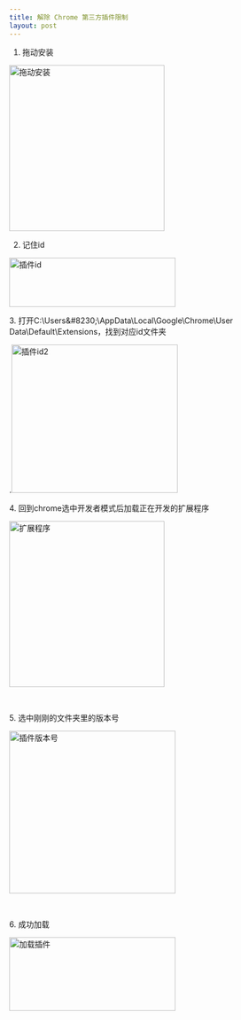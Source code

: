 ```yaml
---
title: 解除 Chrome 第三方插件限制
layout: post
---
```

1. 拖动安装

[<img class="alignnone size-medium wp-image-239" src="http://prdwb.github.io/images/2015/06/拖动安装-280x300.jpg" alt="拖动安装" width="280" height="300" />][1]

2. 记住id

[<img class="alignnone size-medium wp-image-240" src="http://prdwb.github.io/images/2015/06/插件id-300x89.png" alt="插件id" width="300" height="89" />][2]

3. 打开C:\Users\&#8230;\AppData\Local\Google\Chrome\User Data\Default\Extensions，找到对应id文件夹

.[<img class="alignnone size-medium wp-image-241" src="http://prdwb.github.io/images/2015/06/插件id2-300x268.png" alt="插件id2" width="300" height="268" />][3]

4. 回到chrome选中开发者模式后加载正在开发的扩展程序

[<img class="alignnone size-medium wp-image-242" src="http://prdwb.github.io/images/2015/06/扩展程序-280x300.jpg" alt="扩展程序" width="280" height="300" />][4]

&nbsp;

5. 选中刚刚的文件夹里的版本号

[<img class="alignnone size-medium wp-image-244" src="http://prdwb.github.io/images/2015/06/插件版本号-300x294.png" alt="插件版本号" width="300" height="294" />][5]

&nbsp;

6. 成功加载

[<img class="alignnone size-medium wp-image-245" src="http://prdwb.github.io/images/2015/06/加载插件-300x133.png" alt="加载插件" width="300" height="133" />][6]

 [1]: http://prdwb.github.io/images/2015/06/拖动安装.jpg
 [2]: http://prdwb.github.io/images/2015/06/插件id.png
 [3]: http://prdwb.github.io/images/2015/06/插件id2.png
 [4]: http://prdwb.github.io/images/2015/06/扩展程序.jpg
 [5]: http://prdwb.github.io/images/2015/06/插件版本号.png
 [6]: http://prdwb.github.io/images/2015/06/加载插件.png